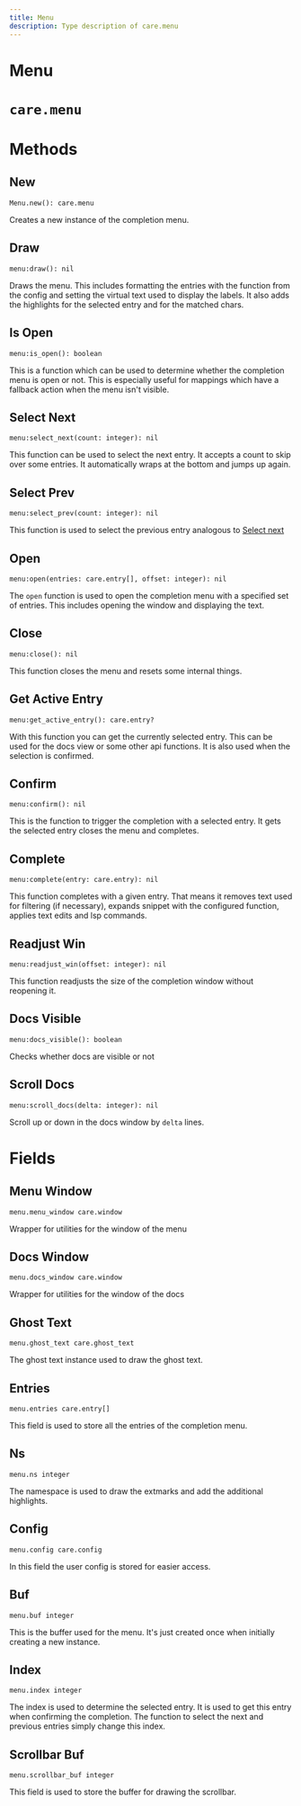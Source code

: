 ```yaml
---
title: Menu
description: Type description of care.menu
---
```

# Menu

# `care.menu`

# Methods

## New
`Menu.new(): care.menu`

Creates a new instance of the completion menu.

## Draw
`menu:draw(): nil`

Draws the menu. This includes formatting the entries with the function from the config and setting the virtual text used to display the labels. It also adds the highlights for the selected entry and for the matched chars.

## Is Open
`menu:is_open(): boolean`

This is a function which can be used to determine whether the completion menu is open or not. This is especially useful for mappings which have a fallback action when the menu isn't visible.

## Select Next
`menu:select_next(count: integer): nil`

This function can be used to select the next entry. It accepts a count to skip over some entries. It automatically wraps at the bottom and jumps up again.

## Select Prev
`menu:select_prev(count: integer): nil`

This function is used to select the previous entry analogous to [Select next](#select-next)

## Open
`menu:open(entries: care.entry[], offset: integer): nil`

The `open` function is used to open the completion menu with a specified set of entries. This includes opening the window and displaying the text.

## Close
`menu:close(): nil`

This function closes the menu and resets some internal things.

## Get Active Entry
`menu:get_active_entry(): care.entry?`

With this function you can get the currently selected entry. This can be used for the docs view or some other api functions. It is also used when the selection is confirmed.

## Confirm
`menu:confirm(): nil`

This is the function to trigger the completion with a selected entry. It gets the selected entry closes the menu and completes.

## Complete
`menu:complete(entry: care.entry): nil`

This function completes with a given entry. That means it removes text used for filtering (if necessary), expands snippet with the configured function, applies text edits and lsp commands.

## Readjust Win
`menu:readjust_win(offset: integer): nil`

This function readjusts the size of the completion window without reopening it.

## Docs Visible
`menu:docs_visible(): boolean`

Checks whether docs are visible or not

## Scroll Docs
`menu:scroll_docs(delta: integer): nil`

Scroll up or down in the docs window by `delta` lines.
# Fields

## Menu Window
`menu.menu_window care.window`

Wrapper for utilities for the window of the menu

## Docs Window
`menu.docs_window care.window`

Wrapper for utilities for the window of the docs

## Ghost Text
`menu.ghost_text care.ghost_text`

The ghost text instance used to draw the ghost text.

## Entries
`menu.entries care.entry[]`

This field is used to store all the entries of the completion menu.

## Ns
`menu.ns integer`

The namespace is used to draw the extmarks and add the additional highlights.

## Config
`menu.config care.config`

In this field the user config is stored for easier access.

## Buf
`menu.buf integer`

This is the buffer used for the menu. It's just created once when initially creating a new instance.

## Index
`menu.index integer`

The index is used to determine the selected entry. It is used to get this entry when confirming the completion. The function to select the next and previous entries simply change this index.

## Scrollbar Buf
`menu.scrollbar_buf integer`

This field is used to store the buffer for drawing the scrollbar.